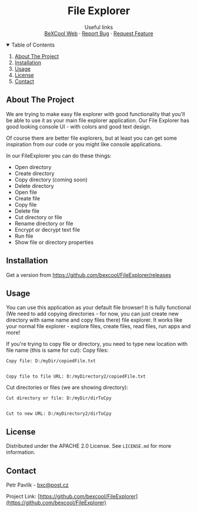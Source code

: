   <h1 align="center">File Explorer</h1>

  <p align="center">
    Useful links
    <br />
    <a href="https://bexcool.eu">BeXCool Web</a>
    ·
    <a href="https://github.com/bexcool/FileExplorer/issues">Report Bug</a>
    ·
    <a href="https://github.com/bexcool/FileExplorer/issues">Request Feature</a>
  </p>
</p>



<!-- TABLE OF CONTENTS -->
<details open="open">
  <summary>Table of Contents</summary>
  <ol>
    <li>
      <a href="#about-the-project">About The Project</a>
    </li>
    <li><a href="#installation">Installation</a></li>
    <li><a href="#usage">Usage</a></li>
    <li><a href="#license">License</a></li>
    <li><a href="#contact">Contact</a></li> 
  </ol>
</details>



<!-- ABOUT THE PROJECT -->
## About The Project

We are trying to make easy file explorer with good functionality that you'll be able to use it as your main file explorer application.
Our File Explorer has good looking console UI - with colors and good text design.

Of course there are better file explorers, but at least you can get some inspiration from our code or you might like console applications.


In our FileExplorer you can do these things:
<ul>
  <li>Open directory</li>
  <li>Create directory</li>
  <li>Copy directory (coming soon)</li>
  <li>Delete directory</li>
  <li>Open file</li>
  <li>Create file</li>
  <li>Copy file</li>
  <li>Delete file</li>
  <li>Cut directory or file</li>
  <li>Rename directory or file</li>
  <li>Encrypt or decrypt text file</li>
  <li>Run file</li>
  <li>Show file or directory properties</li>
</ul>


## Installation

Get a version from https://github.com/bexcool/FileExplorer/releases


<!-- USAGE EXAMPLES -->
## Usage

You can use this application as your default file browser! It is fully functional (We need to add copying directories - for now, you can just create new directory with same name and copy files there) file explorer. It works like your normal file explorer - explore files, create files, read files, run apps and more!

If you're trying to copy file or directory, you need to type new location with file name (this is same for cut):
Copy files:
```
Copy file: D:/myDir/copiedFile.txt


Copy file to file URL: D:/myDirectory2/copiedFile.txt
```

Cut directories or files (we are showing directory):
```
Cut directory or file: D:/myDir/dirToCpy


Cut to new URL: D:/myDirectory2/dirToCpy
```



<!-- LICENSE -->
## License

Distributed under the APACHE 2.0 License. See `LICENSE.md` for more information.



<!-- CONTACT -->
## Contact

Petr Pavlík - bxc@post.cz

Project Link: [https://github.com/bexcool/FileExplorer](https://github.com/bexcool/FileExplorer)
